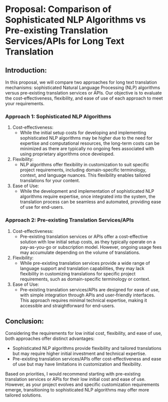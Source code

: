 # Proposal: Comparison of Sophisticated NLP Algorithms vs Pre-existing Translation Services/APIs for Long Text Translation

##  Introduction:
In this proposal, we will compare two approaches for long text translation mechanisms: sophisticated Natural Language Processing (NLP) algorithms versus pre-existing translation services or APIs. Our objective is to evaluate the cost-effectiveness, flexibility, and ease of use of each approach to meet your requirements.

### Approach 1: Sophisticated NLP Algorithms
1. Cost-effectiveness:
   - While the initial setup costs for developing and implementing sophisticated NLP algorithms may be higher due to the need for expertise and computational resources, the long-term costs can be minimized as there are typically no ongoing fees associated with using proprietary algorithms once developed.
2. Flexibility:
   - NLP algorithms offer flexibility in customization to suit specific project requirements, including domain-specific terminology, context, and language nuances. This flexibility enables tailored translations for your content.
3. Ease of Use:
   - While the development and implementation of sophisticated NLP algorithms require expertise, once integrated into the system, the translation process can be seamless and automated, providing ease of use for end-users.

### Approach 2: Pre-existing Translation Services/APIs
1. Cost-effectiveness:
   - Pre-existing translation services or APIs offer a cost-effective solution with low initial setup costs, as they typically operate on a pay-as-you-go or subscription model. However, ongoing usage fees may accumulate depending on the volume of translations.
2. Flexibility:
   - While pre-existing translation services provide a wide range of language support and translation capabilities, they may lack flexibility in customizing translations for specific project requirements, such as domain-specific terminology or context.
3. Ease of Use:
   - Pre-existing translation services/APIs are designed for ease of use, with simple integration through APIs and user-friendly interfaces. This approach requires minimal technical expertise, making it accessible and straightforward for end-users.

## Conclusion:
Considering the requirements for low initial cost, flexibility, and ease of use, both approaches offer distinct advantages:
- Sophisticated NLP algorithms provide flexibility and tailored translations but may require higher initial investment and technical expertise.
- Pre-existing translation services/APIs offer cost-effectiveness and ease of use but may have limitations in customization and flexibility.

Based on priorities, I would recommend starting with pre-existing translation services or APIs for their low initial cost and ease of use. However, as your project evolves and specific customization requirements emerge, transitioning to sophisticated NLP algorithms may offer more tailored solutions.
